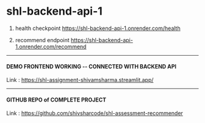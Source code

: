 # shl-backend-api-1

1. health checkpoint
   https://shl-backend-api-1.onrender.com/health

2. recommend endpoint
   https://shl-backend-api-1.onrender.com/recommend


   
<hr>

#### DEMO FRONTEND WORKING -- CONNECTED WITH BACKEND API
Link : https://shl-assignment-shivamsharma.streamlit.app/

<hr>

#### GITHUB REPO of COMPLETE PROJECT
Link : https://github.com/shivsharcode/shl-assessment-recommender

